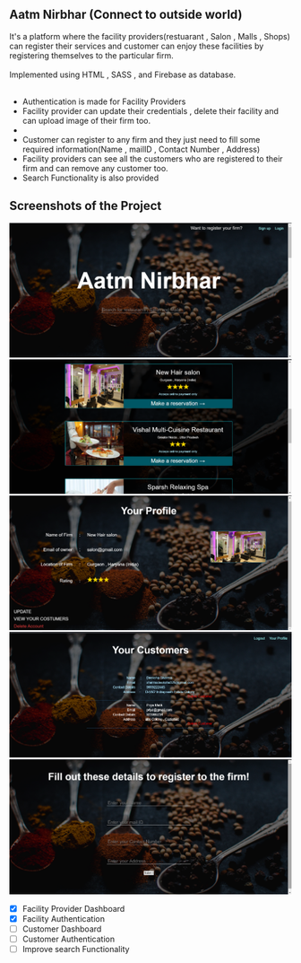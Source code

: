 ## Aatm Nirbhar (Connect to outside world)

It's a platform where the facility providers(restuarant , Salon , Malls , Shops) can register their services and customer can enjoy these facilities by registering themselves to the particular firm.<br><br>
Implemented using HTML , SASS , and Firebase as database.<br><br>

- Authentication is made for Facility Providers
- Facility provider can update their credentials , delete their facility and can upload image of their firm too.
- 
- Customer can register to any firm and they just need to fill some required information(Name , mailID , Contact Number , Address)
- Facility providers can see all the customers who are registered to their firm and can remove any customer too.
- Search Functionality is also provided

## Screenshots of the Project
![screenshot](Screenshots/ss1.png)
![screenshot](Screenshots/ss2.png)
![screenshot](Screenshots/ss4.png)
![screenshot](Screenshots/ss3.png)
![screenshot](Screenshots/ss5.png)



- [x] Facility Provider Dashboard
- [x] Facility Authentication
- [ ] Customer Dashboard
- [ ] Customer Authentication
- [ ] Improve search Functionality